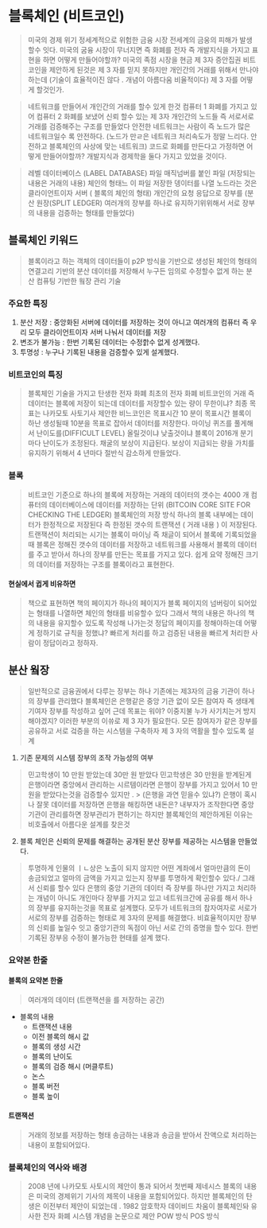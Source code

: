 # 블록체인 (비트코인)
> 미국의 경제 위기 정세계적으로 위험한 금융 시장
> 전세계의 금웅의 피해가 발생할수 잇다. 미국의 굼융 시장이 무너지면
> 즉 화폐를 전자 즉 개발지식을 가지고 표현을 하면 어떻게 만들어야할까?
> 미국의 족점 시장을 현금 제 3자 증안집권 비트코인을 제안하게 된것은 제 3 자를 믿지 못하지만 
> 개인간의 거래를 위해서 만나야하는데 (기술이 효율적이진 않다 . 개념이 아름다움 비율적이다) 제 3 자를 어떻게 할것인가.

> 네트워크를 만들어서 개인간의 거래를 할수 있게 한것 컴퓨터 1 화폐를 가지고 있어 컴퓨터 2 화폐를 보냈어
> 신뢰 할수 있는 제 3자 개인간의 노드들 즉 서로서로 거래를 검증해주는 구조를 만들었다
> 안전한 네트워크는 사람이 즉 노드가 많은 네트워크일수 록 안전하다. (노드가 만ㄹ은 네트워크 처리속도가 정말 느리다. 안전하고 블록체인의 사상에 맞는 네트워크)
> 코드로 화폐를 만든다고 가정하면 어떻게 만들어야할까?
> 개발지식과 경제학을 둘다 가지고 있었을 것이다.

> 레벨 데이터베이스 (LABEL DATABASE)
> 파일 매직넘버를 붙인 파일 (저장되는 내용은 거래의 내용)
> 체인의 형태느 이 파일 저장한 뎅이터를 나열
> 노드라는 것은 클라이언트이자 서버 ( 블록의 체인의 형태) 개인간의 요청 응답으로 장부를 (분산 원장(SPLIT LEDGER) 여러개의 장부를 하나로 유지하기위위해서 서로 장부의 내용을 검증하는 형태를 만들었다)

## 블록체인 키워드 
> 블록이라고 하는 객체의 데이터들이 p2P 방식을 기반으로 생성된 체인의 형태의 연결고리 기반의 분산 데이터를 저장해서 누구든 임의로 수정할수 없게 하는 분산 컴퓨팅 기반한 웤장 관리 기술


### 주요한 특징
1. 분산 저장 : 중앙화된 서버에 데이터를 저장하는 것이 아니고 여러개의 컴퓨터 즉 우리 모두 클라이언트이자 서버 나눠서 데이터를 저장
2. 변조가 불가능 : 한번 기록된 데이터는 수정핡수 없게 성계했다. 
3. 투명성 : 누구나 기록된 내용을 검증할수 있게 설계했다.


### 비트코인의 특징
> 블록체인 기술을 가지고 탄생한 전자 화폐 최초의 전자 화폐
> 비트코인의 거래 즉 데이터는 블록에 저장이 되는데 데이터를 저장할수 있는 량이 무한이냐?
> 최종 목표는 나카모토 사토기사 제안한 비느코인은 목표시간 10 분이 목표시간 블록이 하난 생성될때 10분을 목표로 잡아서 데이터를 저장한다.
> 마이닝 퀴즈를 풀게해서 난이도를(DIFFICULT LEVEL) 올릴것이냐 낮출것이냐 블록이 2016개 분기마다 난이도가 조정된다. 채굴의 보상이 지급된다. 
보상이 지급되는 량을 가치를 유지하기 위해서 4 년마다 절반식 감소하게 만들었다.



### 블록
> 비트코인 기준으로 하나의 블록에 저장하는 거래의 데이터의 갯수는 4000 개
> 컴퓨터의 데이터베이스에 데이터를 저장하는 단위 (BITCOIN CORE SITE FOR CHECKING THE LEDGER)
> 블록체인의 저장 방식 하나의 블록 내부에는 데이터가 한정적으로 저장된다
> 즉 한정된 갯수의 트랜잭션 ( 거래 내용 ) 이 저장된다. 트랜잭션이 처리되는 시기는 블록이 마이닝 즉 채글이 되어서 블록에 기록되었을때
> 블록은 정해진 갯수의 데이터를 저장하고 네트워크를 사용해서 블록의 데이터를 주고 받아서 하나의 장부를 만든는 목표를 가지고 있다.
> 쉽게 요약 정해진 크기의 데이터를 저장하는 구조를 블록이라고 표현한다.

#### 현실에서 귑게 비유하면
> 책으로 표현하면 책의 페이지가 하나의 페이지가 블록
> 페이지의 넘버링이 되어있는 형태를 나열하면 체인의 형태를 비유할수 있다
> 그래서 책의 내용은 하나의 책의 내용을 유지할수 있도록 작성해 나가는것 정답의 페이지를 정해야하는데
어떻게 정하기로 규칙을 정했냐? 빠르게 처리를 하고 검증된 내용을 빠르게 처리한 사람이 정답이라고 정하자.

## 분산 웤장 
> 일반적으로 금융권에서 다루는 장부는 하나
> 기존에는 제3자의 금융 기관이 하나의 장부를 관리했다
> 블록체인은 은행같은 중앙 기관 없이 모든 참여자 즉 생태계 기여자 장부를 작성하고 싶어 근데 목표는 워야? 이중지불 누가 사기치는거 방지해야겠지? 
이러한 부분의 이쓔로 제 3 자가 필요한다.
> 모든 참여자가 같은 장부를 공유하고 서로 겈증을 하는 시스템을 구축하자 제 3 자의 역활을 할수 있도록 설계

1. 기존 문제의 시스템 장부의 조작 가능성의 여부
> 민고학생이 10 만원 받았는데 30만 원 받았다
> 민고학생은 30 만원을 받계된게
> 은행이라면 중앙에서 관리하는 시르템이라면 은행이 장부를 가지고 있어서 10 만원을 받았다는것을 검증할수 있지만 . > (은행을 과연 믿을수 있냐?)
> 은행이 혹시나 잘못 데이터를 저장하면 
> 은행을 해킹하면 내돈은?
> 내부자가 조작한다면
> 중앙 기관이 관리를하면 장부관리가 편하기는 하지만 블록체인의 제안하게된 이유는 비호츌에서 아름다운 설계를 찾은것

2. 블록 체인은 신뢰의 문제를 해결하는 공개된 분산 장부를 제공하는 시스템을 만들었다.
> 투명하게 인물의 ㅣㄴ상은 노출이 되지 않지만 어떤 계좌에서 얼마만큼의 돈이 송금되었고 얼마의 금액을 가지고 있는지 장부를 투명하게 확인할수 있다./ 그래서 신뢰를 할수 있다
> 은행의 중앙 기관의 데이터 즉 장부를 하나만 가지고 처리하는 개념이 아니도
> 개인마다 장부를 가지고 있고 네트워크간에 공유를 해서 하나의 장부를 유지하는것을 목표로 설계했다.
> 모두가 네트워크의 참자여자로 서로가 서로의 장부를 검증하는 형태로 제 3자의 문제를 해결했다.
> 비효율적이지만 장부의 신뢰를 높일수 잇고 중앙기관의 독점이 아닌 서로 간의 증명을 할수  있다.
> 한번 기록된 장부응 수정이 불가능한 현태를 설계 했다.

### 요약본 한줄

#### 블록의 요약본 한줄
> 여러개의 데이터 (트랜잭션을 를 저장하는 공간)
- 블록의 내용
    - 트랜잭션 내용
    - 이전 블록의 해시 값
    - 블록의 생성 시간 
    - 블록의 난이도
    - 블록의 검증 해시 (머클루트)
    - 논스
    - 블록 버전 
    - 블록 높이 

#### 트랜잭션
> 거래의 정보를 저장하는 형태
> 송금하는 내용과 송금을 받아서 잔액으로 처리하는 내용이 포함되어있다.



### 블록체인의 역사와 배경

> 2008 년에 나카모토 사토시의 제안이 통과 되어서 첫번째 제네시스 블록의 내용은 미국의 경제위기 기사의 제목이 내용을 포함되어있다.
> 하지만 블록체인의 탄생은 이전부터 제안이 되었는데 . 1982 암호학자 데이비드 차움이 블록체인돠 유사한 전자 화폐 시스템 개념을 논문으로 제안
POW 방식 POS 방식